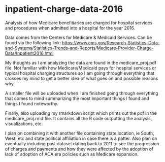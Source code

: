 # inpatient-charge-data-2016

Analysis of how Medicare benefitiaries are charged for hospital services and procedures when admitted into a hospital for the year 2016. 

Data comes from the Centers for Medicare & Medicaid Services. Can be found via the following link: 
https://www.cms.gov/Research-Statistics-Data-and-Systems/Statistics-Trends-and-Reports/Medicare-Provider-Charge-Data/Inpatient2016.html


My thoughts as I am analyzing the data are found in the medicare_proj.pdf file. Not familiar with how Medicare/Medicaid pays for hospital services or typical hospital charging structures so I am going through everything that crosses my mind to get a better idea of what goes on and possible reasons why. 

A smaller file will be uploaded when I am finished going through everything that comes to mind summarizing the most important things I found and things I found noteworthy. 


Finally, also uploading my rmarkdown script which prints out the pdf in the medicare_proj.rmd file. It contains all the R code outputting the analysis, visualizations, etc.


I plan on combining it with another file containing state location, ie South, West, etc and state political affiliation in case there is a patter. Also plan on eventually including past dataset dating back to 2011 to see the progression of charges and payments and how they were affected by the adoption of lack of adoption of ACA era policies such as Medicare expansion. 

